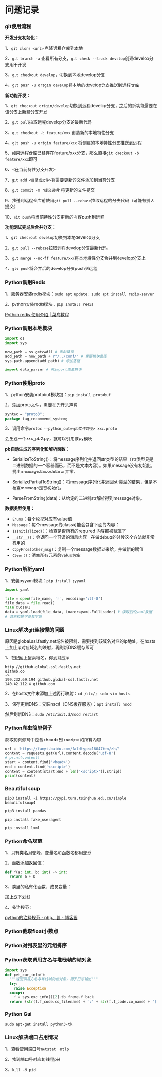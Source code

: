 # 问题记录

### git使用流程

**开发分支初始化：**

1、`git clone <url>` 克隆远程仓库到本地

2、`git branch -a` 查看所有分支，`git check --track develop`创建develop分支用于开发

3、`git checkout develop`，切换到本地develop分支

4、`git push -u origin develop`将本地的develop分支推送到远程仓库

**新功能开发：**

1、`git checkout origin/develop`切换到远程develop分支，之后的新功能需要在该分支上新建分支开发

2、`git pull`拉取远程develop分支的最新代码

3、`git checkout -b feature/xxx` 创造新的本地特性分支

4、`git push -u origin feature/xxx` 将创建的本地特性分支推送到远程

5、如果远程仓库已经存在feature/xxx分支，那么直接`git checkout -b feature/xxx`即可

6、<在当前特性分支开发>

7、`git add <目录或文件>`将需要更新的文件添加到当前分支

8、`git commit -m '提交说明'`将更新的文件提交

9、推送到远程仓库前使用`git pull --rebase`拉取远程的分支代码（可能有别人提交）

10、`git push`将当前特性分支更新的内容push到远程

**功能测试完成后合并分支：**

1、`git checkout develop`切换到本地develop分支

2、`git pull --rebase`拉取远程develop分支最新代码，

3、`git merge --no-ff feature/xxx`将本地特性分支合并到develop分支上

4、`git push`将合并后的develop分支push到远程

### Python调用Redis

1、服务器安装redis模块：`sudo apt update; sudo apt install redis-server`

2、python安装redis模块：`pip install redis`

[Python redis 使用介绍 | 菜鸟教程](https://www.runoob.com/w3cnote/python-redis-intro.html)

### Python调用本地模块

```python
import os
import sys

now_path = os.getcwd() # 当前路径
add_path = now_path + r"/../conf/" # 需要模块路径
sys.path.append(add_path) # 添加路径

import data_parser # 再import需要模块
```

### Python使用proto

1、python安装protobuf模块包：`pip install protobuf`

2、添加proto文件，需要在先开头声明

```protobuf
syntax = "proto3";
package tag_recommend_system;
```

3、调用命令`protoc --python_out=<pb文件路径> xxx.proto`

会生成一个xxx_pb2.py，就可以引用该py模块

**pb自动生成的序列化和解析函数：**

- SerializeToString()：将message序列化并返回str类型的结果（str类型只是二进制数据的一个容器而已，而不是文本内容）。如果message没有初始化，抛出message.EncodeError异常。

- SerializePartialToString()：将message序列化并返回str类型的结果，但是不检查message是否初始化。

- ParseFromString(data)：从给定的二进制str解析得到message对象。

**数据类型使用：**

- `Enums`：每个枚举对应有value值
- `Message`：每个message的class可能会包含下面的内容：
- `IsInitialized()`：检查是否所有的required 内容都被赋值了
- `__str__()`：会返回一个可读的消息内容，在做debug的时候这个方法就非常有用的
- `CopyFrom(other_msg)`：复制一个message数据过来给，并做新的赋值
- `Clear()`：清空所有元素的value为空

### Python解析yaml

1、安装pyyaml模块：`pip install pyyaml`

```python
import yaml

file = open(file_name, 'r', encoding='utf-8')
file_data = file.read()
file.close()
data = yaml.load(file_data, Loader=yaml.FullLoader) # 读取后的yaml数据
# 其结构是字典套字典
```

### Linux解决git连接慢的问题

原因是global.ssl.fastly.net域名被限制，需要找到该域名对应的ip地址，在hosts上加上ip对应域名的映射，再刷新DNS缓存即可

1、在[IP网](https://www.ipaddress.com/)上搜索域名，得到对应ip

```
http://github.global.ssl.fastly.net
github.co
->
199.232.69.194 github.global-ssl.fastly.net
140.82.112.4 github.com
```

2、在hosts文件末添加上述两行映射：`cd /etc/; sudo vim hosts`

3、保存更新DNS：安装nscd（DNS缓存服务）：`apt install nscd`

然后刷新DNS：`sudo /etc/init.d/nscd restart`

### Python爬虫简单例子

获取网页源码中包含\<head\>到\<script\>的所有内容

```python
url = 'https://fanyi.baidu.com/?aldtype=16047#en/zh/'
content = requests.get(url).content.decode('utf-8')
# print(content)
start = content.find('<head>')
end = content.find('<script>')
content = content[start:end + len('<script>')].strip()
print(content)
```

### Beautiful soup

`pip3 install -i https://pypi.tuna.tsinghua.edu.cn/simple beautifulsoup4`

`pip3 install pandas`

`pip install fake_useragent`

`pip install lxml`

### Python命名规范

1、只有类名用驼峰，变量名和函数名都用蛇形

2、函数添加返回值：

```python
def f(a: int, b: int) -> int:
  return a + b
```

3、类里的私有化函数、成员变量：

加上双下划线

4、备注规范：

[python的注释规范 - php、凯 - 博客园](https://www.cnblogs.com/phpk/p/10929039.html)

### Python截取float小数点

### Python对列表里的元组排序

### Python获取调用方名与堆栈帧的帧对象

```python
import sys
def get_cur_info():
  """返回调用方名与堆栈帧的帧对象，用于日志输出"""
  try:
    raise Exception
  except:
    f = sys.exc_info()[2].tb_frame.f_back
  return (str(f.f_code.co_filename) + ':' + str(f.f_code.co_name) + '[' + str(f.f_lineno) + ']' + ': ')
```

### Python Gui

```shell
sudo apt-get install python3-tk
```

### Linux解决端口占用情况

1、查看使用端口号`netstat -ntlp`

2、找到端口号对应的线程pid

3、`kill -9 pid`


